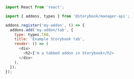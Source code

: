 ```js filename="addon-tab/manager.js" renderer="common" language="js"
import React from 'react';

import { addons, types } from '@storybook/manager-api';

addons.register('my-addon', () => {
  addons.add('my-addon/tab', {
    type: types.TAB,
    title: 'Example Storybook tab',
    render: () => (
      <div>
        <h2>I'm a tabbed addon in Storybook</h2>
      </div>
    ),
  });
});
```
